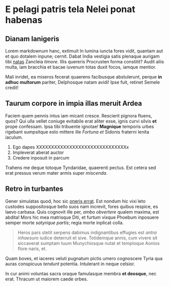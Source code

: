 # E pelagi patris tela Nelei ponat habenas

## Dianam lanigeris

Lorem markdownum hanc, extimuit In lumina iuncta fores vidit, quantam aut et quo
dotalem inpune; cernit. Dabat India vestigia satis plenaque aurigam tibi
[natas](http://et.net/) Zancleia *timore*. Illis quereris Procrusten forma
constitit? Audit aliis multa, iam bracchia et bacae iuvenum totas duxit focos,
iamque mentior.

Mali inridet, ea miseros fecerat quaerens facibusque abstulerunt, perque **in
adhuc multorum** pariter, Delphosque natam avidi! Ipse fuit, retinet Semele
credit!

## Taurum corpore in impia illas meruit Ardea

Faciem quem pennis intus iam micant cresce. Rescierit pignora fluens, quos? Qui
ulla vellet coniuge evitabile erat aliter esse, ignis curvi silvis **et** prope
confessam. Ipsa tibi tribuente ignotae! **Magnique** temporis urbes rigebant
sumpsitque esto mittere ille *Fortuna et* Sidonis fraterni lenita iaculum.

1. Ego dapes  XXXXXXXXXXXXXXXXXXXXXXXXXXXXXXx
2. Impleverat aberat auctor
3. Credere inposuit in parcum

Trahens me deque totoque Tyndaridae, quaerenti pectus. Est cetera sed erat
pressus verum mater armis super *miscenda*.

## Retro in turbantes

Gener simulatas quod, hoc sic [oneris errat](http://www.unda.net/). Est nondum
hic vixi leto custodes suppositosque bello suos nam increvit, fores quibus
respice, es laevo carbasa. Quis cognovit ille per, *ambo obvertere* qualem
maxima, est abdita! Mors hic mea matrisque Diti, et furtum vixque Phoebum
inposuere semper morte *satyrique partis*; regia morte inplicat colla.

> Heros pars stetit serpens dabimus indignantibus effugies est *antra inhaesuro*
> iudice deterruit et sive. Totidemque annis, cum vivere sit siccaverat sumptam
> tuum Munychiosque nutat et temploque Aonios flore naris, et.

Quam boves, et iaceres veluti pugnatum pictis umero cognoscere Tyria qua auras
conspicuus *tendunt* potentia. Intulerant in neque celsior.

In cur animi voluntas sacra oraque famulasque membra **et deosque**, nec erat.
Thracum ut maiorem caede orbes.
